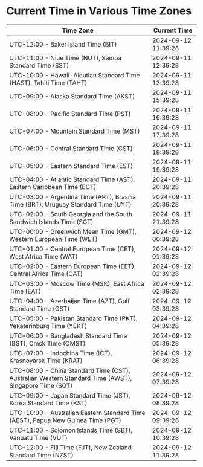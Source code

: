 # Current Time in Various Time Zones

| Time Zone | Current Time |
|-----------|--------------|
| UTC-12:00 - Baker Island Time (BIT) | 2024-09-12 11:39:28 |
| UTC-11:00 - Niue Time (NUT), Samoa Standard Time (SST) | 2024-09-11 12:39:28 |
| UTC-10:00 - Hawaii-Aleutian Standard Time (HAST), Tahiti Time (TAHT) | 2024-09-11 13:39:28 |
| UTC-09:00 - Alaska Standard Time (AKST) | 2024-09-11 15:39:28 |
| UTC-08:00 - Pacific Standard Time (PST) | 2024-09-11 16:39:28 |
| UTC-07:00 - Mountain Standard Time (MST) | 2024-09-11 17:39:28 |
| UTC-06:00 - Central Standard Time (CST) | 2024-09-11 18:39:28 |
| UTC-05:00 - Eastern Standard Time (EST) | 2024-09-11 19:39:28 |
| UTC-04:00 - Atlantic Standard Time (AST), Eastern Caribbean Time (ECT) | 2024-09-11 20:39:28 |
| UTC-03:00 - Argentina Time (ART), Brasília Time (BRT), Uruguay Standard Time (UYT) | 2024-09-11 20:39:28 |
| UTC-02:00 - South Georgia and the South Sandwich Islands Time (SGT) | 2024-09-11 21:39:28 |
| UTC±00:00 - Greenwich Mean Time (GMT), Western European Time (WET) | 2024-09-12 00:39:28 |
| UTC+01:00 - Central European Time (CET), West Africa Time (WAT) | 2024-09-12 01:39:28 |
| UTC+02:00 - Eastern European Time (EET), Central Africa Time (CAT) | 2024-09-12 02:39:28 |
| UTC+03:00 - Moscow Time (MSK), East Africa Time (EAT) | 2024-09-12 02:39:28 |
| UTC+04:00 - Azerbaijan Time (AZT), Gulf Standard Time (GST) | 2024-09-12 03:39:28 |
| UTC+05:00 - Pakistan Standard Time (PKT), Yekaterinburg Time (YEKT) | 2024-09-12 04:39:28 |
| UTC+06:00 - Bangladesh Standard Time (BST), Omsk Time (OMST) | 2024-09-12 05:39:28 |
| UTC+07:00 - Indochina Time (ICT), Krasnoyarsk Time (KRAT) | 2024-09-12 06:39:28 |
| UTC+08:00 - China Standard Time (CST), Australian Western Standard Time (AWST), Singapore Time (SGT) | 2024-09-12 07:39:28 |
| UTC+09:00 - Japan Standard Time (JST), Korea Standard Time (KST) | 2024-09-12 08:39:28 |
| UTC+10:00 - Australian Eastern Standard Time (AEST), Papua New Guinea Time (PGT) | 2024-09-12 09:39:28 |
| UTC+11:00 - Solomon Islands Time (SBT), Vanuatu Time (VUT) | 2024-09-12 10:39:28 |
| UTC+12:00 - Fiji Time (FJT), New Zealand Standard Time (NZST) | 2024-09-12 11:39:28 |
